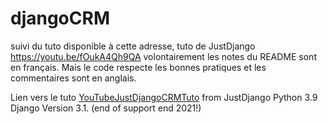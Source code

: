 # djangoCRM

suivi du tuto disponible à cette adresse, tuto de JustDjango https://youtu.be/fOukA4Qh9QA
volontairement les notes du README sont en français. 
Mais le code respecte les bonnes pratiques et les commentaires sont en anglais.

Lien vers le tuto [YouTubeJustDjangoCRMTuto](https://youtu.be/fOukA4Qh9QA) from JustDjango
Python 3.9
Django Version 3.1.  (end of support end 2021!)
